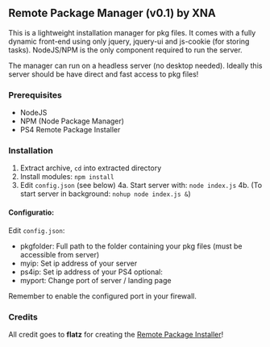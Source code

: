 ## Remote Package Manager (v0.1) by XNA

This is a lightweight installation manager for pkg files.
It comes with a fully dynamic front-end using only jquery, jquery-ui and js-cookie (for storing tasks).
NodeJS/NPM is the only component required to run the server.

The manager can run on a headless server (no desktop needed). Ideally this server should be have direct and fast access to pkg files!

### Prerequisites
- NodeJS
- NPM (Node Package Manager)
- PS4 Remote Package Installer

### Installation 
1. Extract archive, `cd` into extracted directory
2. Install modules: `npm install`
3. Edit `config.json` (see below)
4a. Start server with: `node index.js`
4b. (To start server in background: `nohup node index.js &`)

#### Configuratio:
Edit `config.json`:
* pkgfolder: Full path to the folder containing your pkg files (must be accessible from server)
* myip: Set ip address of your server
* ps4ip: Set ip address of your PS4
optional:
* myport: Change port of server / landing page

Remember to enable the configured port in your firewall.

### Credits
All credit goes to **flatz** for creating the [Remote Package Installer](https://github.com/flatz/ps4_remote_pkg_installer)!
